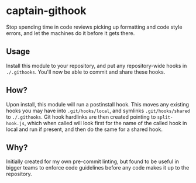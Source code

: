 # captain-githook

Stop spending time in code reviews picking up formatting and code style errors,
and let the machines do it before it gets there.


## Usage
Install this module to your repository, and put any repository-wide hooks in
`./.githooks`. You'll now be able to commit and share these hooks.

## How?
Upon install, this module will run a postinstall hook. This moves any existing
hooks you may have into `.git/hooks/local`, and symlinks `.git/hooks/shared` to
`./.githooks`. Git hook hardlinks are then created pointing to `split-hook.js`,
which when called will look first for the name of the called hook in local and
run if present, and then do the same for a shared hook.

## Why?
Initially created for my own pre-commit linting, but found to be useful in
bigger teams to enforce code guidelines before any code makes it up to the
repository.
